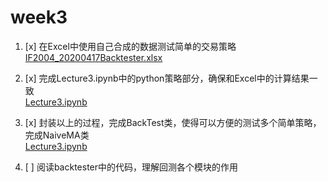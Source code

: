 # week3

1. [x] 在Excel中使用自己合成的数据测试简单的交易策略  
   [IF2004_20200417Backtester.xlsx](data/IF2004_20200417Backtester.xlsx)

2. [x] 完成Lecture3.ipynb中的python策略部分，确保和Excel中的计算结果一致  
   [Lecture3.ipynb](Lecture3.ipynb)
3. [x] 封装以上的过程，完成BackTest类，使得可以方便的测试多个简单策略，完成NaiveMA类  
   [Lecture3.ipynb](Lecture3.ipynb)
4. [ ] 阅读backtester中的代码，理解回测各个模块的作用
